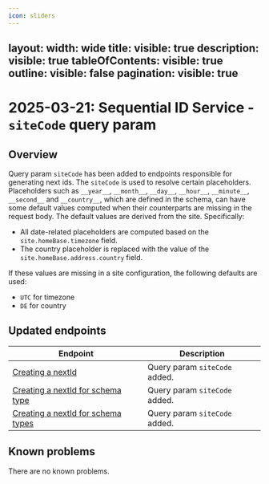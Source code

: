 ```yaml
---
icon: sliders
---
```

layout:
   width: wide
   title:
    visible: true
  description:
    visible: true
  tableOfContents:
    visible: true
  outline:
    visible: false
  pagination:
    visible: true
---
# 2025-03-21: Sequential ID Service - `siteCode` query param

## Overview

Query param `siteCode` has been added to endpoints responsible for generating next ids. The `siteCode` is used to resolve certain placeholders.
Placeholders such as `__year__`, `__month__`, `__day__`, `__hour__`, `__minute__`, `__second__` and `__country__`, which are defined in the schema, can have some default values computed when their counterparts are missing in the request body.
The default values are derived from the site. Specifically:
- All date-related placeholders are computed based on the `site.homeBase.timezone` field.
- The country placeholder is replaced with the value of the `site.homeBase.address.country` field.


If these values are missing in a site configuration, the following defaults are used:
- `UTC` for timezone
- `DE` for country

## Updated endpoints

| Endpoint                                                                                                               | Description                   |
|------------------------------------------------------------------------------------------------------------------------|-------------------------------|
| [Creating a nextId](https://developer.emporix.io/api-references/api-guides/utilities/sequential-id/api-reference/sequential-ids-management#post-sequential-id-sequenceschemas-sequenceschema-nextids)                                | Query param `siteCode` added. |
| [Creating a nextId for schema type](https://developer.emporix.io/api-references/api-guides/utilities/sequential-id/api-reference/sequential-ids-management#post-sequential-id-tenant-schemas-types-schematype-nextid)    | Query param `siteCode` added. |
| [Creating a nextId for schema types](https://developer.emporix.io/api-references/api-guides/utilities/sequential-id/api-reference/sequential-ids-management#post-sequential-id-sequenceschemabatch-nextids) | Query param `siteCode` added. |

## Known problems

There are no known problems.